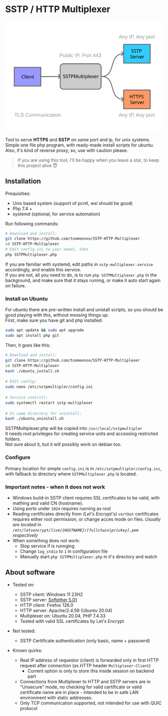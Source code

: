 # SSTP / HTTP Multiplexer

![Intended use](misc/schema.svg)

Tool to serve **HTTPS** and **SSTP** on same port and ip, for unix systems.  
Simple one file php program, with ready-made install scripts for ubuntu. Also, it's kind of reverse proxy, so, use with caution please.  
> If you are using this tool, I'll be happy when you leave a star, to keep this project alive 😇

## Installation

Prequisities:
 - Unix based system (support of pcntl, wsl should be good)
 - Php 7.4 +
 - systemd (optional, for service automation)

Run following commands: 

~~~bash
# Download and install: 
git clone https://github.com/toomeenoo/SSTP-HTTP-Multiplexer
cd SSTP-HTTP-Multiplexer
# Edit config.ini to your needs, then
php SSTPMultiplexer.php
~~~
If you are familiar with systemd, edit paths in `sstp-multiplexer.service` accordingly, and enable this service.  
If you are not, all you need to do, is to run `php SSTPMultiplexer.php` in the background, and make sure that it stays runnng, or make it auto start again on failure.

### Install on Ubuntu

For ubuntu there are pre-written install and unistall scripts, so you should be good playing with this, without messing things up.   
First, make sure you have git and php installed: 
~~~bash
sudo apt update && sudo apt upgrade
sudo apt install php git
~~~
Then, it goes like this:  
~~~bash
# Download and install: 
git clone https://github.com/toomeenoo/SSTP-HTTP-Multiplexer
cd SSTP-HTTP-Multiplexer
bash ./ubuntu_install.sh

# Edit config:
sudo nano /etc/sstpmultipler/config.ini

# Service controll:
sudo systemctl restart sstp-multiplexer

# In same directory for uninstall:
bash ./ubuntu_uninstall.sh
~~~
SSTPMultiplexer.php will be copied into `/usr/local/sstpmultipler`  
It needs root privileges for creating service units and accessing restricted folders.  
Not sure about it, but it will possibly work on debian too.

### Configure
Primary location for simple `config.ini` is in `/etc/sstpmultipler/config.ini`, with fallback to directory where `SSTPMultiplexer.php` is located.

### Important notes - when it does not work

 - Windows build-in SSTP client requires SSL certificates to be valid, with mathing and valid CN (hostname).
 - Using ports under `1024` requires running as root
 - Reading certificates directly from *(Let's Encrypt's)* `certbot` certificates requires either root permission, or change acces mode on files. *Usually are located in `/etc/letsencrypt/live/{HOSTNAME}/[fullchain|privkey].pem` respectively* 
 - When something does not work:
   - Stop service if is runnging
   - Change `log_stdio` to `1` in configuration file
   - Manually start `php SSTPMultiplexer.php` in it's directory and watch

## About software

- Tested on:
  - SSTP client: Windows 11 23H2
  - SSTP server: [Softether 5.01](https://github.com/SoftEtherVPN/SoftEtherVPN)
  - HTTP client: Firefox 126.0
  - HTTP server: Apache/2.4.59 (Ubuntu 20.04)
  - Multiplexer on: Ubuntu 20.04, PHP 7.4.33
  - Tested with valid SSL certificates by Let's Encrypt 

- Not tested:
  - SSTP Certificate authentication (only basic, name + passowrd)

- Known quirks:
  - Real IP address of requestor (client) is forwarded only in first HTTP request after connection (as HTTP header `Multiplexer-Client`)  
    - Current option is only to store this inside session on backend part 
  - Connections from Multiplexer to HTTP and SSTP servers are in "Unsecure" mode, no checking for valid certificate or valid certificate name are in place - intended to be in safe LAN environment with static addresses.
  - Only TCP communication supported, not intended for use with QUIC protocol

